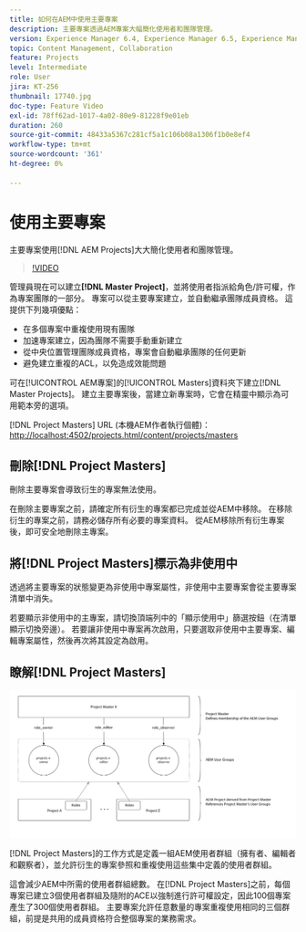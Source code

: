 ```yaml
---
title: 如何在AEM中使用主要專案
description: 主要專案透過AEM專案大幅簡化使用者和團隊管理。
version: Experience Manager 6.4, Experience Manager 6.5, Experience Manager as a Cloud Service
topic: Content Management, Collaboration
feature: Projects
level: Intermediate
role: User
jira: KT-256
thumbnail: 17740.jpg
doc-type: Feature Video
exl-id: 78ff62ad-1017-4a02-80e9-81228f9e01eb
duration: 260
source-git-commit: 48433a5367c281cf5a1c106b08a1306f1b0e8ef4
workflow-type: tm+mt
source-wordcount: '361'
ht-degree: 0%

---
```


# 使用主要專案

主要專案使用[!DNL AEM Projects]大大簡化使用者和團隊管理。

>[!VIDEO](https://video.tv.adobe.com/v/17740?quality=12&learn=on)

管理員現在可以建立&#x200B;**[!DNL Master Project]**，並將使用者指派給角色/許可權，作為專案團隊的一部分。 專案可以從主要專案建立，並自動繼承團隊成員資格。 這提供下列幾項優點：

* 在多個專案中重複使用現有團隊
* 加速專案建立，因為團隊不需要手動重新建立
* 從中央位置管理團隊成員資格，專案會自動繼承團隊的任何更新
* 避免建立重複的ACL，以免造成效能問題

可在[!UICONTROL AEM專案]的[!UICONTROL Masters]資料夾下建立[!DNL Master Projects]。 建立主要專案後，當建立新專案時，它會在精靈中顯示為可用範本旁的選項。

[!DNL Project Masters] URL (本機AEM作者執行個體)： [http://localhost:4502/projects.html/content/projects/masters](http://localhost:4502/projects.html/content/projects/masters)

## 刪除[!DNL Project Masters]

刪除主要專案會導致衍生的專案無法使用。

在刪除主要專案之前，請確定所有衍生的專案都已完成並從AEM中移除。 在移除衍生的專案之前，請務必儲存所有必要的專案資料。 從AEM移除所有衍生專案後，即可安全地刪除主專案。

## 將[!DNL Project Masters]標示為非使用中

透過將主要專案的狀態變更為非使用中專案屬性，非使用中主要專案會從主要專案清單中消失。

若要顯示非使用中的主專案，請切換頂端列中的「顯示使用中」篩選按鈕（在清單顯示切換旁邊）。 若要讓非使用中專案再次啟用，只要選取非使用中主要專案、編輯專案屬性，然後再次將其設定為啟用。

## 瞭解[!DNL Project Masters]

![專案主要技術檢視](assets/use-project-masters/project-masters-architecture.png)

[!DNL Project Masters]的工作方式是定義一組AEM使用者群組（擁有者、編輯者和觀察者），並允許衍生的專案參照和重複使用這些集中定義的使用者群組。

這會減少AEM中所需的使用者群組總數。 在[!DNL Project Masters]之前，每個專案已建立3個使用者群組及隨附的ACE以強制進行許可權設定，因此100個專案產生了300個使用者群組。 主要專案允許任意數量的專案重複使用相同的三個群組，前提是共用的成員資格符合整個專案的業務需求。
